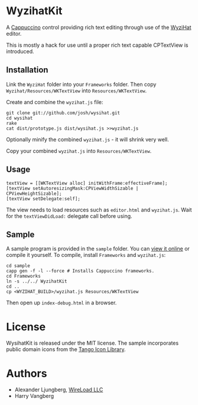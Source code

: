 WyzihatKit
==========

A [Cappuccino](http://cappuccino.org/) control providing rich text editing through use of the [WyziHat](http://github.com/josh/wysihat/) editor.

This is mostly a hack for use until a proper rich text capable CPTextView is introduced.

## Installation

Link the `WyziHat` folder into your `Frameworks` folder. Then copy `Wyzihat/Resources/WKTextView` into `Resources/WKTextView`. 

Create and combine the `wyzihat.js` file:

	git clone git://github.com/josh/wysihat.git
	cd wysihat
	rake
	cat dist/prototype.js dist/wysihat.js >>wyzihat.js
	
Optionally minify the combined `wyzihat.js` - it will shrink very well.

Copy your combined `wyzihat.js` into `Resources/WKTextView`.

## Usage

	textView = [[WKTextView alloc] initWithFrame:effectiveFrame];
	[textView setAutoresizingMask:CPViewWidthSizable | CPViewHeightSizable];    
	[textView setDelegate:self];

The view needs to load resources such as `editor.html` and `wyzihat.js`. Wait for the `textViewDidLoad:` delegate call before using.

## Sample

A sample program is provided in the `sample` folder. You can [view it online](http://hosting.wireload.net/wyzihat/) or compile it yourself. To compile, install `Frameworks` and `wyzihat.js`:
	
	cd sample
	capp gen -f -l --force # Installs Cappuccino frameworks.
	cd Frameworks
	ln -s ../../ WyzihatKit
	cd ..
	cp <WYZIHAT_BUILD>/wyzihat.js Resources/WKTextView

Then open up `index-debug.html` in a browser.

# License

WysihatKit is released under the MIT license. The sample incorporates public domain icons from the [Tango Icon Library](http://tango.freedesktop.org/Tango_Icon_Library). 

# Authors

* Alexander Ljungberg, [WireLoad LLC](http://wireload.net)
* Harry Vangberg
